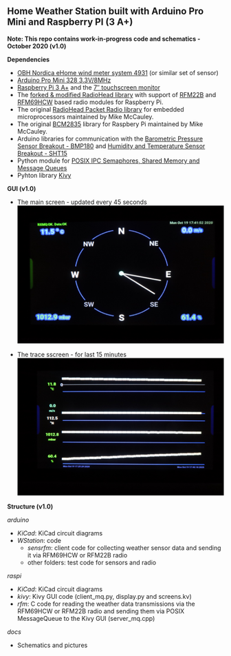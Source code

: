 ## Home Weather Station built with Arduino Pro Mini and Raspberry PI (3 A+)

**Note: This repo contains work-in-progress code and schematics - October 2020 (v1.0)**

**Dependencies**

- [OBH Nordica eHome wind meter system 4931][13] (or similar set of sensor)
- [Arduino Pro Mini 328 3.3V/8MHz][8]
- [Raspberry Pi 3 A+][9] and the [7″ touchscreen monitor][11]
- The [forked & modified RadioHead library][1] with support of [RFM22B][2] and [RFM69HCW][10] based radio modules for Raspberry Pi. 
- The original [RadioHead Packet Radio library][3] for embedded microprocessors maintained by Mike McCauley. 
- The original [BCM2835][12] library for Raspbery Pi maintained by Mike McCauley. 
- Arduino libraries for communication with the [Barometric Pressure Sensor Breakout - BMP180][4] and [Humidity and Temperature Sensor Breakout - SHT15][5]
- Python module for [POSIX IPC Semaphores, Shared Memory and Message Queues][6]
- Pyhton library [Kivy][7]

**GUI (v1.0)**
- The main screen - updated every 45 seconds
![Main screen](/docs/mainscreen.jpg)

- The trace sscreen - for last 15 minutes
![Traces screen](/docs/tracescreen.jpg)


**Structure (v1.0)**

*arduino*
- *KiCad*: KiCad circuit diagrams
- *WStation*: code
  - *sensrfm*: client code for collecting weather sensor data and sending it via RFM69HCW or RFM22B radio
  - other folders: test code for sensors and radio

*raspi*
- *KiCad*: KiCad circuit diagrams
- *kivy*: Kivy GUI code (client_mq.py, display.py and screens.kv)
- *rfm*: C code for reading the weather data transmissions via the RFM69HCW or RFM22B radio and sending them via POSIX MessageQueue to the Kivy GUI (server_mq.cpp)

*docs*
- Schematics and pictures


[1]: https://github.com/istvanzk/RadioHead
[2]: https://www.hoperf.com/modules/rf_transceiver/RFM22BW.html
[3]: http://www.airspayce.com/mikem/arduino/RadioHead/
[4]: https://github.com/sparkfun/BMP180_Breakout_Arduino_Library
[5]: https://github.com/sparkfun/SHT15_Breakout
[6]: https://github.com/osvenskan/posix_ipc 
[7]: https://kivy.org
[8]: https://www.arduino.cc/en/Main/ArduinoBoardProMini
[9]: https://www.raspberrypi.org/blog/new-product-raspberry-pi-3-model-a
[10]: https://www.hoperf.com/modules/rf_transceiver/RFM69HCW.html
[11]: https://www.raspberrypi.org/products/raspberry-pi-touch-display/
[12]: http://www.airspayce.com/mikem/bcm2835/
[13]: https://github.com/istvanzk/WStation/blob/master/docs/OBHeHome4931.png

